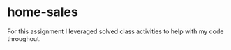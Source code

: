 # home-sales
For this assignment I leveraged solved class activities to help with my code throughout.
